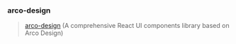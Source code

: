 ### arco-design

> [arco-design](https://github.com/arco-design/arco-design) (A comprehensive React UI components library based on Arco Design)
